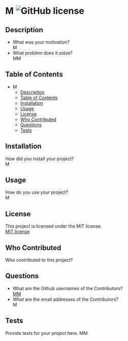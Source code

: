 
  
# M ![GitHub license](https://img.shields.io/badge/license-MIT-green.svg)

## Description

- What was your motivation? 
</br> M
- What problem does it solve? 
</br> MM

## Table of Contents

- M
  - [Description](#description)
  - [Table of Contents](#table-of-contents)
  - [Installation](#installation)
  - [Usage](#usage)
  - [License](#license) 
  - [Who Contributed](#who-contributed)
  - [Questions](#questions)
  - [Tests](#tests)


## Installation
How did you install your project? 
<br/>M

## Usage
How do you use your project? 
<br/>M

## License

This project is licensed under the MIT license.
<br>[MIT license](https://opensource.org/licenses/MIT)
      

## Who Contributed
Who contributed to this project?
<br/>

## Questions 
- What are the Github usernames of the Contributors?
<br/> [MM](https://github.com/MM)
- What are the email addresses of the Contributors?
<br/> M

## Tests
Provide tests for your project here.
MM



    